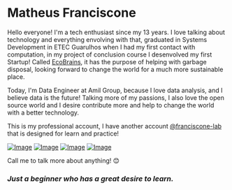 

 # Matheus Franciscone


Hello everyone! I'm a tech enthusiast since my 13 years. I love talking about technology and everything envolving with that, graduated in Systems Development in ETEC Guarulhos when I had my first contact with computation, in my project of conclusion course I desenvolved my first Startup! Called [EcoBrains](https://github.com/OB-Group/WebSite-EcoBrains), it has the purpose of helping with garbage disposal, looking forward to change the world for a much more sustainable place.

Today, I'm Data Engineer at Amil Group, because I love data analysis, and I believe data is the future! Talking more of my passions, I also love the open source world and I desire contribute more and help to change the world with a better technology.

This is my professional account, I have another account [@franciscone-lab](https://github.com/franciscone-lab) that is designed for learn and practice!

[![Image](https://img.shields.io/badge/Facebook-1877F2?style=for-the-badge&logo=facebook&logoColor=white)](https://www.facebook.com/matheus.franciscone.7)
[![Image](https://img.shields.io/badge/LinkedIn-0077B5?style=for-the-badge&logo=linkedin&logoColor=white)](https://www.linkedin.com/in/matheusfranciscone/)
[![Image](https://img.shields.io/badge/Instagram-E4405F?style=for-the-badge&logo=instagram&logoColor=white)](https://www.instagram.com/_franciscone/)
[![Image](https://img.shields.io/badge/Gmail-D14836?style=for-the-badge&logo=gmail&logoColor=white)](mailto:mathfranciscone@gmail.com)

Call me to talk more about anything! 😊

### _Just a beginner who has a great desire to learn._
